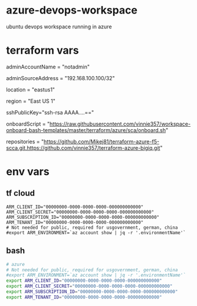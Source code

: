 # azure-devops-workspace
ubuntu devops workspace running in azure


# terraform vars

adminAccountName = "notadmin"

adminSourceAddress = "192.168.100.100/32"

location = "eastus1"

region = "East US 1"

sshPublicKey="ssh-rsa AAAA....=="

onboardScript = "https://raw.githubusercontent.com/vinnie357/workspace-onboard-bash-templates/master/terraform/azure/sca/onboard.sh"

repositories = "https://github.com/Mikej81/terraform-azure-f5-scca.git,https://github.com/vinnie357/terraform-azure-bigiq.git"

# env vars
## tf cloud
```hcl
ARM_CLIENT_ID="00000000-0000-0000-0000-000000000000"
ARM_CLIENT_SECRET="00000000-0000-0000-0000-000000000000"
ARM_SUBSCRIPTION_ID="00000000-0000-0000-0000-000000000000"
ARM_TENANT_ID="00000000-0000-0000-0000-000000000000"
# Not needed for public, required for usgovernment, german, china
#export ARM_ENVIRONMENT=`az account show | jq -r '.environmentName'`
```
## bash
```bash
# azure
# Not needed for public, required for usgovernment, german, china
#export ARM_ENVIRONMENT=`az account show | jq -r '.environmentName'`
export ARM_CLIENT_ID="00000000-0000-0000-0000-000000000000"
export ARM_CLIENT_SECRET="00000000-0000-0000-0000-000000000000"
export ARM_SUBSCRIPTION_ID="00000000-0000-0000-0000-000000000000"
export ARM_TENANT_ID="00000000-0000-0000-0000-000000000000"
```
